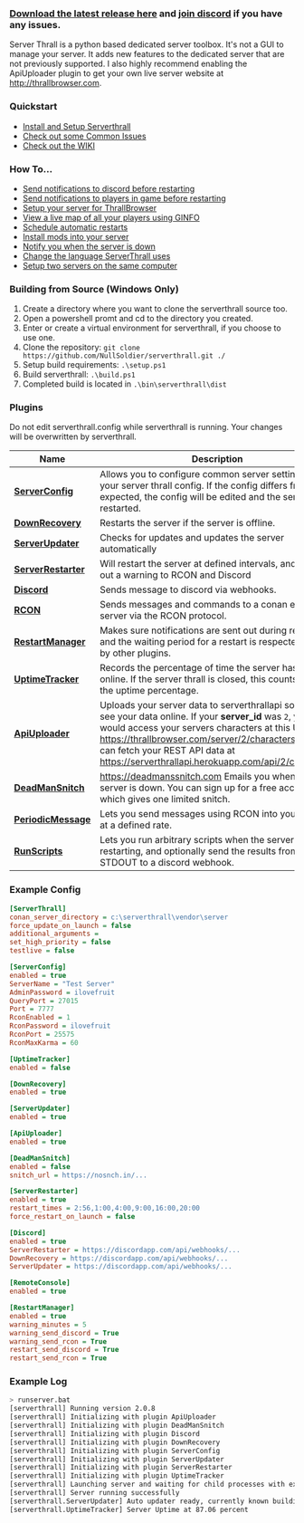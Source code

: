 ### [Download the latest release here](https://github.com/NullSoldier/serverthrall/releases/latest) and [join discord](https://discord.gg/5dK2TdN) if you have any issues.

Server Thrall is a python based dedicated server toolbox. It's not a GUI to manage your server. It adds new features to the dedicated server that are not previously supported. I also highly recommend enabling the ApiUploader plugin to get your own live server website at http://thrallbrowser.com.

### Quickstart
* [Install and Setup Serverthrall](https://github.com/NullSoldier/serverthrall/wiki/Install-and-Setup-Serverthrall)
* [Check out some Common Issues](https://github.com/NullSoldier/serverthrall/wiki/Common-Issues)
* [Check out the WIKI](https://github.com/NullSoldier/serverthrall/wiki)

### How To...
 * [Send notifications to discord before restarting](https://github.com/NullSoldier/serverthrall/wiki/Setup-Restart-Notifications)
 * [Send notifications to players in game before restarting](https://github.com/NullSoldier/serverthrall/wiki/Setup-Restart-Notifications)
 * [Setup your server for ThrallBrowser](https://github.com/NullSoldier/serverthrall/wiki/Thrallbrowser)
 * [View a live map of all your players using GINFO](https://github.com/NullSoldier/serverthrall/wiki/Ginfo-Integration)
 * [Schedule automatic restarts](https://github.com/NullSoldier/serverthrall/wiki/Server-Restarter-Plugin)
 * [Install mods into your server](https://github.com/NullSoldier/serverthrall/wiki/Installing-Mods)
 * [Notify you when the server is down](https://github.com/NullSoldier/serverthrall/wiki/Deadmansnitch-Plugin)
 * [Change the language ServerThrall uses](https://github.com/NullSoldier/serverthrall/wiki/ConfigureLanguage)
 * [Setup two servers on the same computer](https://github.com/NullSoldier/serverthrall/wiki/Setup-two-servers-on-the-same-computer)

### Building from Source (Windows Only)

 1. Create a directory where you want to clone the serverthrall source too.
 2. Open a powershell promt and cd to the directory you created.
 3. Enter or create a virtual environment for serverthrall, if you choose to use one.
 4. Clone the repository: `git clone https://github.com/NullSoldier/serverthrall.git ./`
 5. Setup build requirements: `.\setup.ps1`
 6. Build serverthrall: `.\build.ps1`
 7. Completed build is located in `.\bin\serverthrall\dist`

### Plugins

Do not edit serverthrall.config while serverthrall is running. Your changes will be overwritten by serverthrall.

| Name | Description |
| --- | --- |
| **[ServerConfig](https://github.com/NullSoldier/serverthrall/wiki/Server-Config-Plugin)** | Allows you to configure common server settings from your server thrall config. If the config differs from expected, the config will be edited and the server restarted. |
| **[DownRecovery](https://github.com/NullSoldier/serverthrall/wiki/Down-Recovery-Plugin)** | Restarts the server if the server is offline. |
| **[ServerUpdater](https://github.com/NullSoldier/serverthrall/wiki/Server-Updater-Plugin)** | Checks for updates and updates the server automatically |
| **[ServerRestarter](https://github.com/NullSoldier/serverthrall/wiki/Server-Restarter-Plugin)** | Will restart the server at defined intervals, and sends out a warning to RCON and Discord |
| **[Discord](https://github.com/NullSoldier/serverthrall/wiki/Discord-Plugin)** | Sends message to discord via webhooks. |
| **[RCON](https://github.com/NullSoldier/serverthrall/wiki/RCON-Plugin)** | Sends messages and commands to a conan exiles server via the RCON protocol. |
| **[RestartManager](https://github.com/NullSoldier/serverthrall/wiki/RestartManager-Plugin)** | Makes sure notifications are sent out during restarts and the waiting period for a restart is respected. Used by other plugins. |
| **[UptimeTracker](https://github.com/NullSoldier/serverthrall/wiki/Uptime-Tracker-Plugin)** | Records the percentage of time the server has been online. If the server thrall is closed, this counts against the uptime percentage. |
| **[ApiUploader](https://github.com/NullSoldier/serverthrall/wiki/Api-Uploader-Plugin)** | Uploads your server data to serverthrallapi so you can see your data online. If your **server_id** was `2`, you would access your servers characters at this URL: https://thrallbrowser.com/server/2/characters and you can fetch your REST API data at https://serverthrallapi.herokuapp.com/api/2/characters |
| **[DeadManSnitch](https://github.com/NullSoldier/serverthrall/wiki/Deadmansnitch-Plugin)** | https://deadmanssnitch.com Emails you when your server is down. You can sign up for a free account which gives one limited snitch. |
| **[PeriodicMessage](https://github.com/NullSoldier/serverthrall/wiki/PeriodicMessage)** | Lets you send messages using RCON into your server at a defined rate. |
| **[RunScripts](https://github.com/NullSoldier/serverthrall/wiki/RunScripts)** | Lets you run arbitrary scripts when the server is restarting, and optionally send the results from STDOUT to a discord webhook. |

### Example Config
```ini
[ServerThrall]
conan_server_directory = c:\serverthrall\vendor\server
force_update_on_launch = false
additional_arguments =
set_high_priority = false
testlive = false

[ServerConfig]
enabled = true
ServerName = "Test Server"
AdminPassword = ilovefruit
QueryPort = 27015
Port = 7777
RconEnabled = 1
RconPassword = ilovefruit
RconPort = 25575
RconMaxKarma = 60

[UptimeTracker]
enabled = false

[DownRecovery]
enabled = true

[ServerUpdater]
enabled = true

[ApiUploader]
enabled = true

[DeadManSnitch]
enabled = false
snitch_url = https://nosnch.in/...

[ServerRestarter]
enabled = true
restart_times = 2:56,1:00,4:00,9:00,16:00,20:00
force_restart_on_launch = false

[Discord]
enabled = true
ServerRestarter = https://discordapp.com/api/webhooks/...
DownRecovery = https://discordapp.com/api/webhooks/...
ServerUpdater = https://discordapp.com/api/webhooks/...

[RemoteConsole]
enabled = true

[RestartManager]
enabled = true
warning_minutes = 5
warning_send_discord = True
warning_send_rcon = True
restart_send_discord = True
restart_send_rcon = True
```

### Example Log
```sh
> runserver.bat
[serverthrall] Running version 2.0.8
[serverthrall] Initializing with plugin ApiUploader
[serverthrall] Initializing with plugin DeadManSnitch
[serverthrall] Initializing with plugin Discord
[serverthrall] Initializing with plugin DownRecovery
[serverthrall] Initializing with plugin ServerConfig
[serverthrall] Initializing with plugin ServerUpdater
[serverthrall] Initializing with plugin ServerRestarter
[serverthrall] Initializing with plugin UptimeTracker
[serverthrall] Launching server and waiting for child processes with extra arguments,  -MULTIHOME=192.168.2.18
[serverthrall] Server running successfully
[serverthrall.ServerUpdater] Auto updater ready, currently known buildid is 2729250
[serverthrall.UptimeTracker] Server Uptime at 87.06 percent
```
